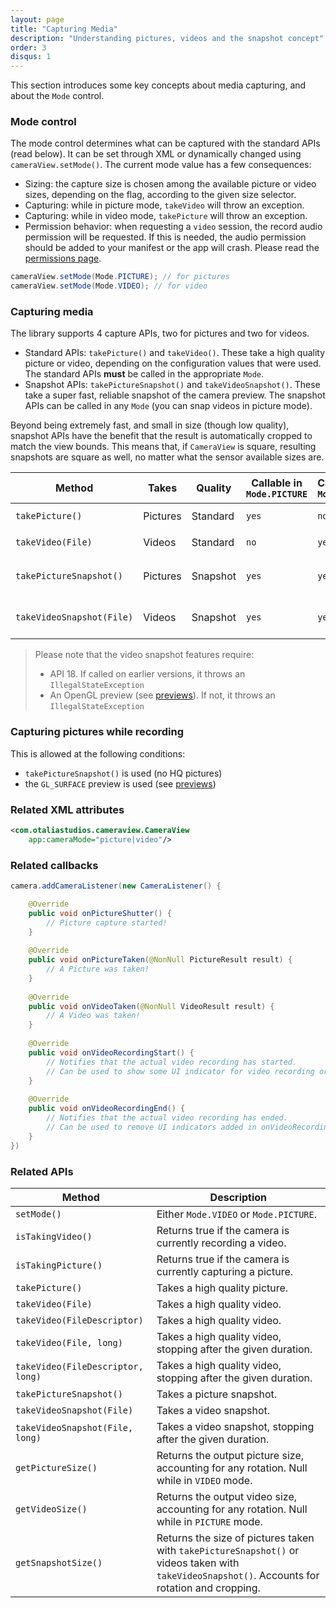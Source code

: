```yaml
---
layout: page
title: "Capturing Media"
description: "Understanding pictures, videos and the snapshot concept"
order: 3
disqus: 1
---
```


This section introduces some key concepts about media capturing, and about the `Mode` control.

### Mode control

The mode control determines what can be captured with the standard APIs (read below). It can be set through XML
or dynamically changed using `cameraView.setMode()`. The current mode value has a few consequences:

- Sizing: the capture size is chosen among the available picture or video sizes,
  depending on the flag, according to the given size selector.
- Capturing: while in picture mode, `takeVideo` will throw an exception.
- Capturing: while in video mode, `takePicture` will throw an exception.
- Permission behavior: when requesting a `video` session, the record audio permission will be requested.
  If this is needed, the audio permission should be added to your manifest or the app will crash.
  Please read the [permissions page](runtime-permissions).

```java
cameraView.setMode(Mode.PICTURE); // for pictures
cameraView.setMode(Mode.VIDEO); // for video
```

### Capturing media

The library supports 4 capture APIs, two for pictures and two for videos.

- Standard APIs: `takePicture()` and `takeVideo()`. These take a high quality picture or video, depending
  on the configuration values that were used. The standard APIs **must** be called in the appropriate `Mode`.
- Snapshot APIs: `takePictureSnapshot()` and `takeVideoSnapshot()`. These take a super fast, reliable
  snapshot of the camera preview. The snapshot APIs can be called in any `Mode` (you can snap videos in picture mode).

Beyond being extremely fast, and small in size (though low quality), snapshot APIs have the benefit 
that the result is automatically cropped to match the view bounds. This means that, if `CameraView` is square,
resulting snapshots are square as well, no matter what the sensor available sizes are.

|Method|Takes|Quality|Callable in `Mode.PICTURE`|Callable in `Mode.VIDEO`|Auto crop|Output size|
|------|-----|-------|--------------------------|------------------------|---------|-----------|
|`takePicture()`|Pictures|Standard|`yes`|`no`|`no`|That of `setPictureSize`|
|`takeVideo(File)`|Videos|Standard|`no`|`yes`|`no`|That of `setVideoSize`|
|`takePictureSnapshot()`|Pictures|Snapshot|`yes`|`yes`|`yes`|That of the preview stream, [or less](snapshot-size)|
|`takeVideoSnapshot(File)`|Videos|Snapshot|`yes`|`yes`|`yes`|That of the preview stream, [or less](snapshot-size)|

> Please note that the video snapshot features require:
> - API 18. If called on earlier versions, it throws an `IllegalStateException`
> - An OpenGL preview (see [previews](previews)). If not, it throws an `IllegalStateException`

### Capturing pictures while recording

This is allowed at the following conditions:

- `takePictureSnapshot()` is used (no HQ pictures)
- the `GL_SURFACE` preview is used (see [previews](previews))

### Related XML attributes

```xml
<com.otaliastudios.cameraview.CameraView
    app:cameraMode="picture|video"/>
```

### Related callbacks

```java
camera.addCameraListener(new CameraListener() {

    @Override
    public void onPictureShutter() {
        // Picture capture started!
    }
    
    @Override
    public void onPictureTaken(@NonNull PictureResult result) {
        // A Picture was taken!
    }
    
    @Override
    public void onVideoTaken(@NonNull VideoResult result) {
        // A Video was taken!
    }
    
    @Override
    public void onVideoRecordingStart() {
        // Notifies that the actual video recording has started.
        // Can be used to show some UI indicator for video recording or counting time.
    }
    
    @Override
    public void onVideoRecordingEnd() {
        // Notifies that the actual video recording has ended.
        // Can be used to remove UI indicators added in onVideoRecordingStart.
    }
})
```

### Related APIs

|Method|Description|
|------|-----------|
|`setMode()`|Either `Mode.VIDEO` or `Mode.PICTURE`.|
|`isTakingVideo()`|Returns true if the camera is currently recording a video.|
|`isTakingPicture()`|Returns true if the camera is currently capturing a picture.|
|`takePicture()`|Takes a high quality picture.|
|`takeVideo(File)`|Takes a high quality video.|
|`takeVideo(FileDescriptor)`|Takes a high quality video.|
|`takeVideo(File, long)`|Takes a high quality video, stopping after the given duration.|
|`takeVideo(FileDescriptor, long)`|Takes a high quality video, stopping after the given duration.|
|`takePictureSnapshot()`|Takes a picture snapshot.|
|`takeVideoSnapshot(File)`|Takes a video snapshot.|
|`takeVideoSnapshot(File, long)`|Takes a video snapshot, stopping after the given duration.|
|`getPictureSize()`|Returns the output picture size, accounting for any rotation. Null while in `VIDEO` mode.|
|`getVideoSize()`|Returns the output video size, accounting for any rotation. Null while in `PICTURE` mode.|
|`getSnapshotSize()`|Returns the size of pictures taken with `takePictureSnapshot()` or videos taken with `takeVideoSnapshot()`. Accounts for rotation and cropping.|